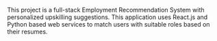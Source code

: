 This project is a full-stack Employment Recommendation System with personalized upskilling suggestions. This application uses React.js and Python based web services to match users with suitable roles based on their resumes.
